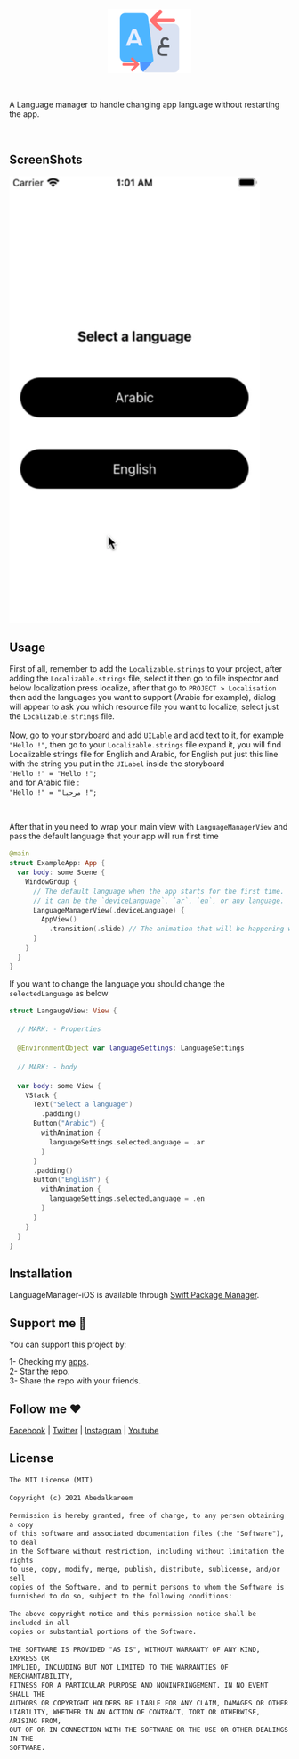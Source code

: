 <p align="center">
<img src="https://raw.githubusercontent.com/Abedalkareem/LanguageManager-SwiftUI/main/Images/logo.png"  width="150">  </center>
</p>
<br>

A Language manager to handle changing app language without restarting the app.

<br>


## ScreenShots

<img src="https://raw.githubusercontent.com/Abedalkareem/LanguageManager-SwiftUI/main/Images/languagemanager.gif"  width="450">

## Usage

First of all, remember to add the ```Localizable.strings``` to your project, after adding the ```Localizable.strings``` file, select it then go to file inspector and below localization press localize, after that go to ```PROJECT > Localisation```  then add the languages you want to support (Arabic for example), dialog will appear to ask you which resource file you want to localize, select just the ```Localizable.strings``` file. <br>  <br>
Now, go to your storyboard and add ```UILable``` and add text to it, for example ```"Hello !"```, then go to your ```Localizable.strings``` file expand it, you will find Localizable strings file for English and Arabic, for English put just this line with the string you put in the ```UILabel``` inside the storyboard   <br>
```"Hello !" = "Hello !";```  <br>
and for Arabic file :  <br>
```"Hello !" = "مرحبا !";```  <br>


<br>

After that in you need to wrap your main view with ```LanguageManagerView``` and pass the default language that your app will run first time

```swift
@main
struct ExampleApp: App {
  var body: some Scene {
    WindowGroup {
      // The default language when the app starts for the first time.
      // it can be the `deviceLanguage`, `ar`, `en`, or any language.
      LanguageManagerView(.deviceLanguage) {
        AppView()
          .transition(.slide) // The animation that will be happening when the language change.
      }
    }
  }
}
```

If you want to change the language you should change the ```selectedLanguage``` as below

```swift
struct LangaugeView: View {
  
  // MARK: - Properties
  
  @EnvironmentObject var languageSettings: LanguageSettings
  
  // MARK: - body
  
  var body: some View {
    VStack {
      Text("Select a language")
        .padding()
      Button("Arabic") {
        withAnimation {
          languageSettings.selectedLanguage = .ar
        }
      }
      .padding()
      Button("English") {
        withAnimation {
          languageSettings.selectedLanguage = .en
        }
      }
    }
  }
}
```

## Installation

LanguageManager-iOS is available through [Swift Package Manager](https://developer.apple.com/documentation/xcode/adding_package_dependencies_to_your_app).

## Support me 🚀

You can support this project by:  

1- Checking my [apps](https://apps.apple.com/us/developer/id928910207).  
2- Star the repo.  
3- Share the repo with your friends.  

## Follow me ❤️

[Facebook](https://www.facebook.com/Abedalkareem.Omreyh/) | [Twitter](http://twitter.com/abedalkareemomr) | [Instagram](http://instagram.com/abedalkareemomreyh/) | [Youtube](https://www.youtube.com/user/AbedalkareemOmreyh)

## License

```
The MIT License (MIT)

Copyright (c) 2021 Abedalkareem

Permission is hereby granted, free of charge, to any person obtaining a copy
of this software and associated documentation files (the "Software"), to deal
in the Software without restriction, including without limitation the rights
to use, copy, modify, merge, publish, distribute, sublicense, and/or sell
copies of the Software, and to permit persons to whom the Software is
furnished to do so, subject to the following conditions:

The above copyright notice and this permission notice shall be included in all
copies or substantial portions of the Software.

THE SOFTWARE IS PROVIDED "AS IS", WITHOUT WARRANTY OF ANY KIND, EXPRESS OR
IMPLIED, INCLUDING BUT NOT LIMITED TO THE WARRANTIES OF MERCHANTABILITY,
FITNESS FOR A PARTICULAR PURPOSE AND NONINFRINGEMENT. IN NO EVENT SHALL THE
AUTHORS OR COPYRIGHT HOLDERS BE LIABLE FOR ANY CLAIM, DAMAGES OR OTHER
LIABILITY, WHETHER IN AN ACTION OF CONTRACT, TORT OR OTHERWISE, ARISING FROM,
OUT OF OR IN CONNECTION WITH THE SOFTWARE OR THE USE OR OTHER DEALINGS IN THE
SOFTWARE.
```

